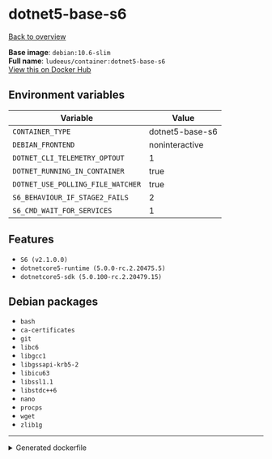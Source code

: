 # dotnet5-base-s6

[Back to overview](../index.md)

**Base image**: `debian:10.6-slim`  
**Full name**: `ludeeus/container:dotnet5-base-s6`  
[View this on Docker Hub](https://hub.docker.com/r/ludeeus/container/tags?page=1&name=dotnet5-base-s6)

## Environment variables

Variable | Value 
-- | --
`CONTAINER_TYPE` | dotnet5-base-s6
`DEBIAN_FRONTEND` | noninteractive
`DOTNET_CLI_TELEMETRY_OPTOUT` | 1
`DOTNET_RUNNING_IN_CONTAINER` | true
`DOTNET_USE_POLLING_FILE_WATCHER` | true
`S6_BEHAVIOUR_IF_STAGE2_FAILS` | 2
`S6_CMD_WAIT_FOR_SERVICES` | 1

## Features

- `S6 (v2.1.0.0)`
- `dotnetcore5-runtime (5.0.0-rc.2.20475.5)`
- `dotnetcore5-sdk (5.0.100-rc.2.20479.15)`

## Debian packages

- `bash`
- `ca-certificates`
- `git`
- `libc6`
- `libgcc1`
- `libgssapi-krb5-2`
- `libicu63`
- `libssl1.1`
- `libstdc++6`
- `nano`
- `procps`
- `wget`
- `zlib1g`



***
<details>
<summary>Generated dockerfile</summary>

<pre>
FROM debian:10.6-slim

ENV DEBIAN_FRONTEND=noninteractive
ENV DOTNET_RUNNING_IN_CONTAINER=true
ENV DOTNET_USE_POLLING_FILE_WATCHER=true
ENV DOTNET_CLI_TELEMETRY_OPTOUT=1
ENV CONTAINER_TYPE=dotnet5-base-s6
ENV S6_BEHAVIOUR_IF_STAGE2_FAILS=2
ENV S6_CMD_WAIT_FOR_SERVICES=1

COPY rootfs/dotnet-base /
COPY rootfs/dotnet5-base /
COPY rootfs/s6/install /s6/install

RUN  \ 
    apt update \ 
    && apt install -y --no-install-recommends --allow-downgrades  \ 
        ca-certificates \ 
        nano \ 
        bash \ 
        wget \ 
        git \ 
        libc6 \ 
        libgcc1 \ 
        libgssapi-krb5-2 \ 
        libicu63 \ 
        libssl1.1 \ 
        libstdc++6 \ 
        zlib1g \ 
        procps \ 
    && bash /s6/install \ 
    && rm -R /s6 \ 
    && bash /build_scripts/install \ 
    && rm -R /build_scripts \ 
    && mkdir -p /dotnet \ 
    && tar zxf /tmp/runtime.tar.gz -C /dotnet \ 
    && tar zxf /tmp/sdk.tar.gz -C /dotnet \ 
    && ln -s /dotnet/dotnet /bin/dotnet \ 
    && dotnet --info \ 
    && rm -fr /var/lib/apt/lists/* \ 
    && rm -fr /tmp/* /var/{cache,log}/*




</pre>

<i>This is a generated version of the context used while building the container, some of the labels will not be correct since they use information in the action that publishes the container</i>
</details>
